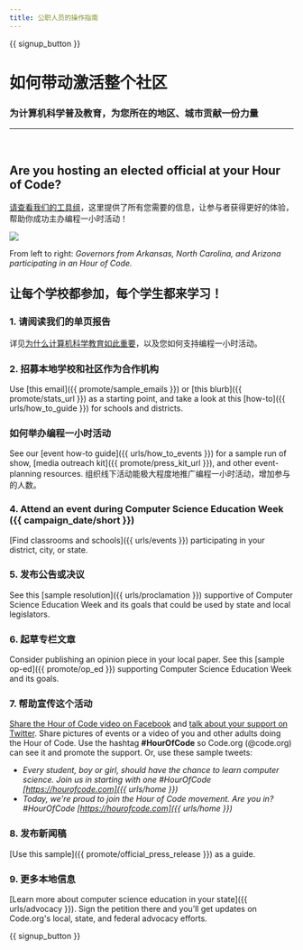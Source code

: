 ```yaml
---
title: 公职人员的操作指南
---
```


{{ signup_button }}

# 如何带动激活整个社区

### 为计算机科学普及教育，为您所在的地区、城市贡献一份力量

* * *

</br>

## Are you hosting an elected official at your Hour of Code?

[请查看我们的工具组](/files/elected-official.pdf)，这里提供了所有您需要的信息，让参与者获得更好的体验，帮助你成功主办编程一小时活动！

![](/images/fit-800/hoc_govs.png)

From left to right: *Governors from Arkansas, North Carolina, and Arizona participating in an Hour of Code.*

## 让每个学校都参加，每个学生都来学习！

### 1. 请阅读我们的单页报告

详见[为什么计算机科学教育如此重要](/files/hoc-one-pager.pdf)，以及您如何支持编程一小时活动。

### 2. 招募本地学校和社区作为合作机构

Use [this email]({{ promote/sample_emails }}) or [this blurb]({{ promote/stats_url }}) as a starting point, and take a look at this [how-to]({{ urls/how_to_guide }}) for schools and districts.

### 如何举办编程一小时活动

See our [event how-to guide]({{ urls/how_to_events }}) for a sample run of show, [media outreach kit]({{ promote/press_kit_url }}), and other event-planning resources. 组织线下活动能极大程度地推广编程一小时活动，增加参与的人数。

### 4. Attend an event during Computer Science Education Week ({{ campaign_date/short }})

[Find classrooms and schools]({{ urls/events }}) participating in your district, city, or state.

### 5. 发布公告或决议

See this [sample resolution]({{ urls/proclamation }}) supportive of Computer Science Education Week and its goals that could be used by state and local legislators.

### 6. 起草专栏文章

Consider publishing an opinion piece in your local paper. See this [sample op-ed]({{ promote/op_ed }}) supporting Computer Science Education Week and its goals.

### 7. 帮助宣传这个活动

[Share the Hour of Code video on Facebook](https://www.facebook.com/sharer/sharer.php?u=http%3A%2F%2Fhourofcode.com%2Fus) and [talk about your support on Twitter](https://twitter.com/intent/tweet?url=http%3A%2F%2Fhourofcode.com&text=I%27m%20participating%20in%20this%20year%27s%20%23HourOfCode%2C%20are%20you%3F%20%40codeorg&original_referer=https%3A%2F%2Fwww.google.com%2Furl%3Fq%3Dhttps%253A%252F%252Ftwitter.com%252Fshare%253Fhashtags%253D%2526amp%253Brelated%253Dcodeorg%2526amp%253Btext%253DI%252527m%252Bparticipating%252Bin%252Bthis%252Byear%252527s%252B%252523HourOfCode%25252C%252Bare%252Byou%25253F%252B%252540codeorg%2526amp%253Burl%253Dhttp%25253A%25252F%25252Fhourofcode.com%26sa%3DD%26sntz%3D1%26usg%3DAFQjCNE1GLTUbKZfMlEh9Aj5w0iswz6PYQ&related=codeorg&hashtags=). Share pictures of events or a video of you and other adults doing the Hour of Code. Use the hashtag **#HourOfCode** so Code.org (@code.org) can see it and promote the support. Or, use these sample tweets:

- *Every student, boy or girl, should have the chance to learn computer science. Join us in starting with one #HourOfCode [https://hourofcode.com]({{ urls/home }})*
- *Today, we're proud to join the Hour of Code movement. Are you in? #HourOfCode [https://hourofcode.com]({{ urls/home }})*

### 8. 发布新闻稿

[Use this sample]({{ promote/official_press_release }}) as a guide.

### 9. 更多本地信息

[Learn more about computer science education in your state]({{ urls/advocacy }}). Sign the petition there and you’ll get updates on Code.org's local, state, and federal advocacy efforts.

{{ signup_button }}